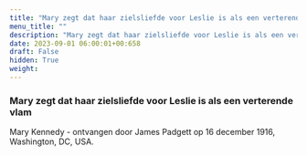 ```yaml
---
title: "Mary zegt dat haar zielsliefde voor Leslie is als een verterende vlam"
menu_title: ""
description: "Mary zegt dat haar zielsliefde voor Leslie is als een verterende vlam"
date: 2023-09-01 06:00:01+00:658
draft: False
hidden: True
weight:
---
```

### Mary zegt dat haar zielsliefde voor Leslie is als een verterende vlam

Mary Kennedy - ontvangen door James Padgett op 16 december 1916, Washington, DC, USA.
